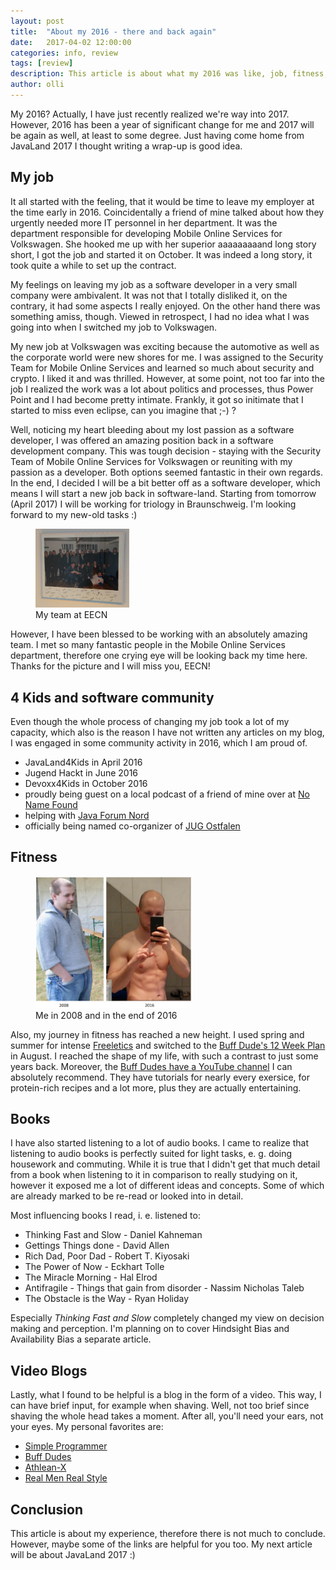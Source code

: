 ```yaml
---
layout: post
title:  "About my 2016 - there and back again"
date:   2017-04-02 12:00:00
categories: info, review
tags: [review]
description: This article is about what my 2016 was like, job, fitness, books and so on.
author: olli
---
```


My 2016? Actually, I have just recently realized we're way into 2017. However, 2016 has been a year of significant change for me and 2017 will be again as well, at least to some degree. Just having come home from JavaLand 2017 I thought writing a wrap-up is good idea. 

## My job

It all started with the feeling, that it would be time to leave my employer at the time early in 2016. Coincidentally a friend of mine talked about how they urgently needed more IT personnel in her department. It was the department responsible for developing Mobile Online Services for Volkswagen. She hooked me up with her superior aaaaaaaaand long story short, I got the job and started it on October. It was indeed a long story, it took quite a while to set up the contract.

My feelings on leaving my job as a software developer in a very small company were ambivalent. It was not that I totally disliked it, on the contrary, it had some aspects I really enjoyed. On the other hand there was something amiss, though. Viewed in retrospect, I had no idea what I was going into when I switched my job to Volkswagen.

My new job at Volkswagen was exciting because the automotive as well as the corporate world were new shores for me. I was assigned to the Security Team for Mobile Online Services and learned so much about security and crypto. I liked it and was thrilled. However, at some point, not too far into the job I realized the work was a lot about politics and processes, thus Power Point and I had become pretty intimate. Frankly, it got so initimate that I started to miss even eclipse, can you imagine that ;-) ?

Well, noticing my heart bleeding about my lost passion as a software developer, I was offered an amazing position back in a software development company. This was tough decision - staying with the Security Team of Mobile Online Services for Volkswagen or reuniting with my passion as a developer. Both options seemed fantastic in their own regards. In the end, I decided I will be a bit better off as a software developer, which means I will start a new job back in software-land. Starting from tomorrow (April 2017) I will be working for triology in Braunschweig. I'm looking forward to my new-old tasks :)

<figure class="right">
    <img src="/img/2016/eecn.jpg" style="width: 150px;" title="My team at EECN" alt="My team at EECN">
    <figcaption>My team at EECN</figcaption>
</figure>


However, I have been blessed to be working with an absolutely amazing team. I met so many fantastic people in the Mobile Online Services department, therefore one crying eye will be looking back my time here. Thanks for the picture and I will miss you, EECN!

## 4 Kids and software community

Even though the whole process of changing my job took a lot of my capacity, which also is the reason I have not written any articles on my blog, I was engaged in some community activity in 2016, which I am proud of.

 - JavaLand4Kids in April 2016
 - Jugend Hackt in June 2016
 - Devoxx4Kids in October 2016
 - proudly being guest on a local podcast of a friend of mine over at [No Name Found](http://podcast.meistermeier.com/)
 - helping with [Java Forum Nord ](http://javaforumnord.de)
 - officially being named co-organizer of [JUG Ostfalen](http://www.jug-ostfalen.de/_pages/UeberUnsImpressum.html)
 
## Fitness 

<figure class="right">
    <img src="/img/2016/me.jpg" style="width: 250px;" title="Me in 2008 and in the end of 2016" alt="Me in 2008 and in the end of 2016">
    <figcaption>Me in 2008 and in the end of 2016</figcaption>
</figure>
 
Also, my journey in fitness has reached a new height. I used spring and summer for intense [Freeletics](https://www.freeletics.com/de) and switched to the [Buff Dude's 12 Week Plan](https://www.buffdudes.us/products/b-u-f-f-dudes-12-week-plan-pdf) in August. I reached the shape of my life, with such a contrast to just some years back. Moreover, the [Buff Dudes have a YouTube channel](https://www.youtube.com/user/buffdudes) I can absolutely recommend. They have tutorials for nearly every exersice, for protein-rich recipes and a lot more, plus they are actually entertaining.

 
## Books 

I have also started listening to a lot of audio books. I came to realize that listening to audio books is perfectly suited for light tasks, e. g. doing housework and commuting. While it is true that I didn't get that much detail from a book when listening to it in comparison to really studying on it, however it exposed me a lot of different ideas and concepts. Some of which are already marked to be re-read or looked into in detail.

Most influencing books I read, i. e. listened to:
	
- Thinking Fast and Slow - Daniel Kahneman
- Gettings Things done - David Allen
- Rich Dad, Poor Dad - Robert T. Kiyosaki
- The Power of Now - Eckhart Tolle
- The Miracle Morning - Hal Elrod
- Antifragile - Things that gain from disorder - Nassim Nicholas Taleb
- The Obstacle is the Way - Ryan Holiday
 
Especially *Thinking Fast and Slow* completely changed my view on decision making and perception. I'm planning on to cover Hindsight Bias and Availability Bias a separate article.

## Video Blogs

Lastly, what I found to be helpful is a blog in the form of a video. This way, I can have brief input, for example when shaving. Well, not too brief since shaving the whole head takes a moment. After all, you'll need your ears, not your eyes. My personal favorites are:

- [Simple Programmer](https://www.youtube.com/user/jsonmez/videos)
- [Buff Dudes](https://www.youtube.com/user/buffdudes/videos)
- [Athlean-X](https://www.youtube.com/user/JDCav24)
- [Real Men Real Style](https://www.youtube.com/user/RealMenRealStyle/videos)

## Conclusion

This article is about my experience, therefore there is not much to conclude. However, maybe some of the links are helpful for you too. My next article will be about JavaLand 2017 :)